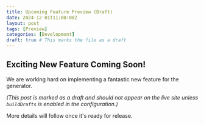 ---title: Upcoming Feature Preview (Draft)date: 2024-12-01T11:00:00Zlayout: posttags: [Preview]categories: [Development]draft: true # This marks the file as a draft---## Exciting New Feature Coming Soon!We are working hard on implementing a fantastic new feature for the generator.*(This post is marked as a draft and should not appear on the live site unless `buildDrafts` is enabled in the configuration.)*More details will follow once it's ready for release.